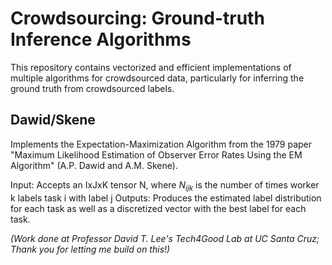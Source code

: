 # Crowdsourcing: Ground-truth Inference Algorithms

This repository contains vectorized and efficient implementations of multiple algorithms for crowdsourced data, particularly for inferring the ground truth from crowdsourced labels.

## **Dawid/Skene**

Implements the Expectation-Maximization Algorithm from the 1979 paper "Maximum Likelihood Estimation of Observer Error Rates Using the EM Algorithm" (A.P. Dawid and A.M. Skene).

Input: Accepts an IxJxK tensor N, where $N_{ijk}$ is the number of times worker k labels task i with label j
Outputs: Produces the estimated label distribution for each task as well as a discretized vector with the best label for each task.

*(Work done at Professor David T. Lee's Tech4Good Lab at UC Santa Cruz; Thank you for letting me build on this!)*
